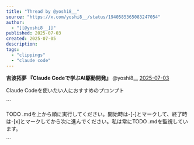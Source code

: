 ```yaml
---
title: "Thread by @yoshi8__"
source: "https://x.com/yoshi8__/status/1940585365083247054"
author:
  - "[[@yoshi8__]]"
published: 2025-07-03
created: 2025-07-05
description:
tags:
  - "clippings"
  - "claude code"
---
```

**吉波拓夢 『Claude Codeで学ぶAI駆動開発』** @yoshi8\_\_ [2025-07-03](https://x.com/yoshi8__/status/1940585365083247054/history)

Claude Codeを使いたい人におすすめのプロンプト

\`\`\`

TODO .mdを上から順に実行してください。開始時は-\[-\]とマークして、終了時は-\[x\]とマークしてから次に進んでください。私は常にTODO .mdを監視しています。

\`\`\`
